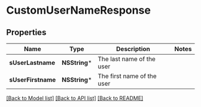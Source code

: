 # CustomUserNameResponse

## Properties
Name | Type | Description | Notes
------------ | ------------- | ------------- | -------------
**sUserLastname** | **NSString*** | The last name of the user | 
**sUserFirstname** | **NSString*** | The first name of the user | 

[[Back to Model list]](../README.md#documentation-for-models) [[Back to API list]](../README.md#documentation-for-api-endpoints) [[Back to README]](../README.md)


